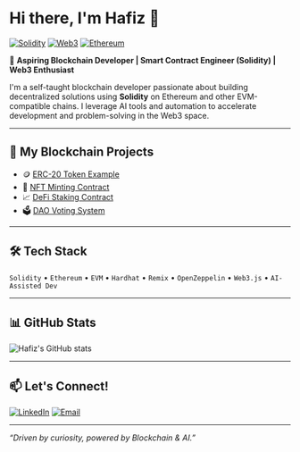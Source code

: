 # Hi there, I'm Hafiz 👋

[![Solidity](https://img.shields.io/badge/Solidity-Ethereum-blue)](https://ethereum.org/en/developers/docs/smart-contracts/)
[![Web3](https://img.shields.io/badge/Web3-Developer-green)](https://web3.foundation/)
[![Ethereum](https://img.shields.io/badge/Blockchain-EVM-orange)](https://ethereum.org/en/)

🎯 **Aspiring Blockchain Developer | Smart Contract Engineer (Solidity) | Web3 Enthusiast**

I'm a self-taught blockchain developer passionate about building decentralized solutions using **Solidity** on Ethereum and other EVM-compatible chains. I leverage AI tools and automation to accelerate development and problem-solving in the Web3 space.

---

## 🚀 My Blockchain Projects
- 🪙 [ERC-20 Token Example](https://github.com/hafiz-web3/ERC-20-Token-Example)  
- 🎨 [NFT Minting Contract](https://github.com/hafiz-web3/NFT-Minting-Contract)  
- 📈 [DeFi Staking Contract](https://github.com/hafiz-web3/DeFi-Staking-Contract)  
- 🗳️ [DAO Voting System](https://github.com/hafiz-web3/DAO-Voting-System)  

---

## 🛠️ Tech Stack
`Solidity` • `Ethereum` • `EVM` • `Hardhat` • `Remix` • `OpenZeppelin` • `Web3.js` • `AI-Assisted Dev`

---

## 📊 GitHub Stats
![Hafiz's GitHub stats](https://github-readme-stats.vercel.app/api?username=hafiz-web3&show_icons=true&theme=default)

---

## 📫 Let's Connect!
[![LinkedIn](https://img.shields.io/badge/LinkedIn-Connect-blue)](https://www.linkedin.com/in/wanmohdhafizwanidris/) 
[![Email](https://img.shields.io/badge/Email-hafiz@lokein.com-red)](mailto:hafiz@lokein.com)

---
*“Driven by curiosity, powered by Blockchain & AI.”*

